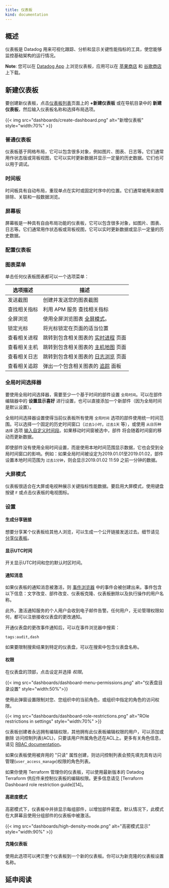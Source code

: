 ```yaml
---
title: 仪表板
kind: documentation
---
```


## 概述
仪表板是 Datadog 用来可视化跟踪、分析和显示关键性能指标的工具，使您能够监控基础架构的运行情况。

**Note**: 您可以在 [Datadog App][1] 上浏览仪表板，应用可以在 [苹果商店][2] 和 [谷歌商店][3] 上下载。

## 新建仪表板

要创建新仪表板，点击[仪表板列表][1]页面上的 **+新建仪表板** 或在导航目录中的 **新建仪表板**，然后输入仪表板名称和选择布局选项。

{{< img src="dashboards/create-dashboard.png" alt="新增仪表板" style="width:70%" >}}

### 普通仪表板
仪表板基于网格布局，它可以包含很多对象，例如图片、图表、日志等。它们通常用作状态版或背板视图，它可以实时更新数据并显示一定量的历史数据。它们也可以用于调试。

### 时间板
时间板具有自动布局，重现单点在实时或固定时序中的位置。它们通常被用来故障排除、关联和一般数据浏览。

### 屏幕板
屏幕板是一种具有自由布局功能的仪表板，它可以包含很多对象，如图片、图表、日志等。它们通常用作状态板或背板视图，它可以实时更新数据或显示一定量的历史数据。

### 配置仪表板

### 图表菜单

单击任何仪表板图表都可以一个选项菜单：

| 选项描述 | 描述 |
|----------|-----|
| 发送截图 | 创建并发送您的图表截图 |
| 查找相关指标 | 利用 APM 服务 查找相关指标 |
| 全屏浏览 | 使用全屏浏览图表 [全屏模式][4]。 |
| 锁定光标 | 将光标锁定在页面的适当位置 |
| 查看相关进程 | 跳转到包含相关图表的 [实时进程][5] 页面 |
| 查看相关主机 | 跳转到包含相关图表的 [主机地图][6] 页面 |
| 查看相关日志 | 跳转到包含相关图表的 [日志浏览][7] 页面 |
| 查看相关追踪 | 弹出一个包含相关图表的 [追踪][8] 面板 |
### 全局时间选择器
要使用全局时间选择器，需要至少一个基于时间的部件设置 `全局时间`。可以在部件编辑器中的 **设置显示喜好** 进行设置，也可以直接添加一个新部件（因为全局时间是默认设置）。

全局时间选择器设置使得当前仪表板所有使用 `全局时间` 选项的部件使用统一时间范围。可以选择一个固定的历史时间窗口（`过去1小时`，`过去1天` 等），或使用 `从日历种选择` 选项 [输入自定义时间段][10]。如果移动时间窗被选中，部件 将会随着时间窗的移动而更新数据。

即使部件没有使用全局时间设置，而是使用本地时间范围显示数据，它也会受到全局时间窗口的影响。例如：如果全局时间被设定为2019.01.01至2019.01.02，部件设置本地时间范围为 `过去1分钟`，则会显示2019.01.02 11:59 之前一分钟的数据。

### 大屏模式

仪表板很适合在大屏或电视种展示关键指标性能数据。要启用大屏模式，使用键盘按键 `F` 或点击仪表板的电视图标。

### 设置

#### 生成分享链接
想要分享某个仪表板给其他人浏览，可以生成一个公开链接发送过去。细节请见 [分享仪表板][11]。

#### 显示UTC时间

开关显示UTC时间和您的默认时区时间。

#### 通知消息

如果仪表板的通知消息被激活，则 [事件浏览器][12] 中的事件会被创建出来。事件包含以下信息：文字改变、部件改变、仪表板克隆、仪表板删除以及执行操作的用户名称。

此外，激活通知服务的个人用户会收到电子邮件告警。任何用户，无论管理权限如何，都可以注册接收仪表盘的更改通知。

开通仪表盘的更改事件通知后，可以在事件浏览器中搜索：

```text
tags:audit,dash
```

如果要限制搜索结果到特定的仪表盘，可以在搜索中包含仪表盘名称。

#### 权限

在仪表盘的顶部，点击设定并选择 *权限*。

{{< img src="dashboards/dashboard-menu-permissions.png" alt="仪表盘目录设置" style="width:50%">}}

使用此弹窗设置限制对您、您组织中的当前角色，或组织中指定的角色的访问权限。

{{< img src="dashboards/dashboard-role-restrictions.png" alt="ROle restrictions in settings" style="width:70%" >}}

仪表板创建者永远拥有编辑权限，其他拥有此仪表板编辑权限的用户，可以添加或删除 访问控制列表(ACL)，只要该用户所属角色还在ACL上。更多有关角色信息，请见 [RBAC documentation][13]。

如果仪表板使用被弃用的 "只读" 属性创建，则访问控制列表会预先填充具有访问管理(`user_access_manage`)权限的角色列表。

如果你使用 Terraform 管理你的仪表板，可以使用最新版本的 Datadog Terraform 供应件来控制仪表板的编辑权限。更多信息请见 [Terraform Dashboard role restriction guide][14]。

#### 高密度模式

高密模式下，仪表板中并排显示每组部件，以增加部件密度。默认情况下，此模式在大屏幕且使用分组部件的仪表板中被激活。

{{< img src="dashboards/high-density-mode.png" alt="高密模式显示" style="width:90%" >}}

#### 克隆仪表板

使用此选项可以拷贝整个仪表板到一个新的仪表板。你可以为新克隆的仪表板设置名称。


## 延申阅读

[1]: /mobile/
[2]: https://apps.apple.com/app/datadog/id1391380138
[3]: https://play.google.com/store/apps/details?id=com.datadog.app
[4]: /dashboards/widgets/#full-screen
[5]: https://app.datadoghq.com/process
[6]: https://app.datadoghq.com/infrastructure/map
[7]: https://app.dataoghq.com/logs
[8]: /tracing/
[9]: /profiler/
[10]: /dashboards/guide/custom_time_frames/
[11]: /dasboards/sharing/#dashboards
[12]: /events/
[13]: account_management/rbac/
